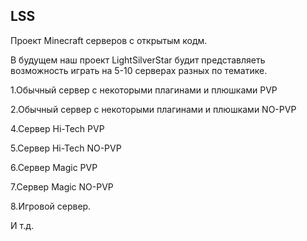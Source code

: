 LSS
---
Проект Minecraft серверов с открытым кодм.

В будущем наш проект LightSilverStar будит представляеть возможность играть на 5-10 серверах разных по тематике.

1.Обычный сервер с некоторыми плагинами и плюшками PVP

2.Обычный сервер с некоторыми плагинами и плюшками NO-PVP

4.Сервер Hi-Tech PVP

5.Сервер Hi-Tech NO-PVP

6.Сервер Magic PVP

7.Сервер Magic NO-PVP

8.Игровой сервер.

И т.д.
